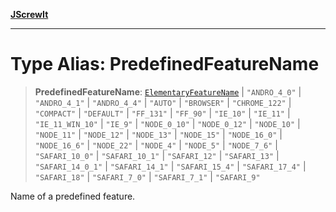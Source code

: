[**JScrewIt**](../README.md)

***

# Type Alias: PredefinedFeatureName

> **PredefinedFeatureName**: [`ElementaryFeatureName`](ElementaryFeatureName.md) \| `"ANDRO_4_0"` \| `"ANDRO_4_1"` \| `"ANDRO_4_4"` \| `"AUTO"` \| `"BROWSER"` \| `"CHROME_122"` \| `"COMPACT"` \| `"DEFAULT"` \| `"FF_131"` \| `"FF_90"` \| `"IE_10"` \| `"IE_11"` \| `"IE_11_WIN_10"` \| `"IE_9"` \| `"NODE_0_10"` \| `"NODE_0_12"` \| `"NODE_10"` \| `"NODE_11"` \| `"NODE_12"` \| `"NODE_13"` \| `"NODE_15"` \| `"NODE_16_0"` \| `"NODE_16_6"` \| `"NODE_22"` \| `"NODE_4"` \| `"NODE_5"` \| `"NODE_7_6"` \| `"SAFARI_10_0"` \| `"SAFARI_10_1"` \| `"SAFARI_12"` \| `"SAFARI_13"` \| `"SAFARI_14_0_1"` \| `"SAFARI_14_1"` \| `"SAFARI_15_4"` \| `"SAFARI_17_4"` \| `"SAFARI_18"` \| `"SAFARI_7_0"` \| `"SAFARI_7_1"` \| `"SAFARI_9"`

Name of a predefined feature.
